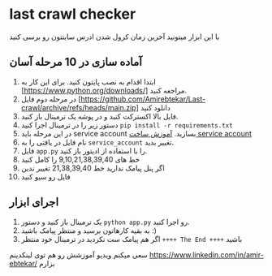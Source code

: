 # last crawl checker

با این ابزار میتونید آخرین زمان کرول شدن ادرس سایتتون رو برسی کنید

## آماده سازی در 10 مرحله آسان

1. ابتدا اقدام به نصب پایتون کنید. برای این کار به [https://www.python.org/downloads/] مراجعه کنید.
2. در مرحله دوم فایل [https://github.com/Amirebtekar/Last-crawl/archive/refs/heads/main.zip] دانلود کنید
3. فایل بالا اکسترکت کنید و در پوشه یک ترمینال باز کنید.
4. دستور زیر را در ترمینال اجرا کنید `pip install -r requirements.txt`
5. در این مرحله باید service account بسازید. [آموزش ساخت service account](https://amirebtekar.ir/google-indexing-api/)
6. نام فایل در یافتی را به `service_account` تغییر بدید.
7. فایل `app.py` را با استفاده از ادیتور باز کنید.
8. خط های 9,10,21,38,39,40 را کامل کنید
9. اگر پنل پیامک ندارید خط 21,38,39,40 تغییر ندین
10. فایل رو سیو کنید

## اجرای ابزار
1. یک ترمینال باز کنید و دستور `python app.py` رو اجرا کنید.
2. به بقیه کارهاتون برسید و منتظر پیامک باشید :)
3. اگر هم پیامک ست نکردید در ترمینال خود منتظر `++++ The End ++++` باشید

سعی میکنم ویدیو آموزشش رو هم توی لینکدینم https://www.linkedin.com/in/amir-ebtekar/ بزارم

